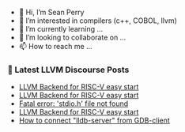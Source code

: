 - 👋 Hi, I’m Sean Perry
- 👀 I’m interested in compilers (c++, COBOL, llvm)
- 🌱 I’m currently learning ...
- 💞️ I’m looking to collaborate on ...
- 📫 How to reach me ...

<!---
s66perry/s66perry is a ✨ special ✨ repository because its `README.md` (this file) appears on your GitHub profile.
You can click the Preview link to take a look at your changes.
--->
### 📕 Latest LLVM Discourse Posts

<!-- DISCOURSE-LLVM:START -->
- [LLVM Backend for RISC-V easy start](https://discourse.llvm.org/t/llvm-backend-for-risc-v-easy-start/61508?page=2#post_21)
- [LLVM Backend for RISC-V easy start](https://discourse.llvm.org/t/llvm-backend-for-risc-v-easy-start/61508#post_20)
- [Fatal error: &#39;stdio.h&#39; file not found](https://discourse.llvm.org/t/fatal-error-stdio-h-file-not-found/65271#post_8)
- [LLVM Backend for RISC-V easy start](https://discourse.llvm.org/t/llvm-backend-for-risc-v-easy-start/61508#post_19)
- [How to connect &quot;lldb-server&quot; from GDB-client](https://discourse.llvm.org/t/how-to-connect-lldb-server-from-gdb-client/66433#post_2)
<!-- DISCOURSE-LLVM:END -->
